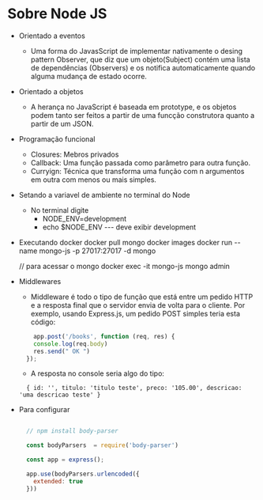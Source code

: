 # Sobre Node JS

- Orientado a eventos
    - Uma forma do JavasScript de implementar nativamente o desing pattern Observer, que diz que um objeto(Subject) contém uma lista de dependências (Observers) e os notifica automaticamente quando alguma mudança de estado ocorre.

- Orientado a objetos
    - A herança no JavaScript é baseada em prototype, e os objetos podem tanto ser feitos a partir de uma funcção construtora quanto a partir de um JSON.

- Programação funcional
    - Closures: Mebros privados
    - Callback: Uma função passada como parâmetro para outra função.
    - Curryign: Técnica que transforma uma função com n argumentos em outra com menos ou mais simples.

- Setando a variavel de ambiente no terminal do Node
    - No terminal digite
        -  NODE_ENV=development
        -  echo $NODE_ENV --- deve exibir development

- Executando docker
    docker pull mongo
    docker images
    docker run --name mongo-js -p 27017:27017 -d mongo


    // para acessar o mongo
    docker exec -it mongo-js mongo admin

- Middlewares
  - Middleware é todo o tipo de função que está entre um pedido HTTP e a resposta final que o servidor envia de volta para o cliente. Por exemplo, usando Express.js, um pedido POST simples teria esta código:
  ```javascript
      app.post('/books', function (req, res) {
      console.log(req.body)
      res.send(" OK ")
    });
  ```
  - A resposta no console seria algo do tipo:
  ```shell
    { id: '', titulo: 'titulo teste', preco: '105.00', descricao: 'uma descricao teste' }
  ```
- Para configurar 
  ```javascript

    // npm install body-parser

    const bodyParsers  = require('body-parser')

    const app = express();

    app.use(bodyParsers.urlencoded({
      extended: true
    }))
  ```